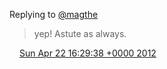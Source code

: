 Replying to [@magthe](https://twitter.com/magthe/status/194100045400911873)

> yep\! Astute as always\.

<img src="../../media/tweet.ico" width="12" /> [Sun Apr 22 16:29:38 +0000 2012](https://twitter.com/DromerDenker/status/194100662504656896)